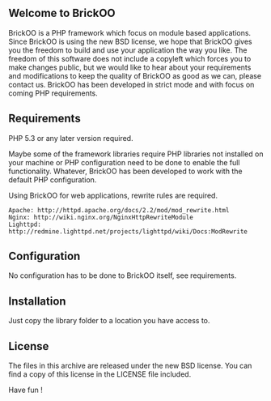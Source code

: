 
Welcome to BrickOO
------------------
BrickOO is a PHP framework which focus on module based applications.
Since BrickOO is using the new BSD license, we hope that BrickOO gives
you the freedom to build and use your application the way you like.
The freedom of this software does not include a copyleft which forces you to make
changes public, but we would like to hear about your requirements and modifications
to keep the quality of BrickOO as good as we can, please contact us.
BrickOO has been developed in strict mode and with focus on coming PHP requirements.


Requirements
------------
PHP 5.3 or any later version required.

Maybe some of the framework libraries require PHP libraries not installed on your machine
or PHP configuration need to be done to enable the full functionality.
Whatever, BrickOO has been developed to work with the default PHP configuration.

Using BrickOO for web applications, rewrite rules are required.

    Apache: http://httpd.apache.org/docs/2.2/mod/mod_rewrite.html
    Nginx: http://wiki.nginx.org/NginxHttpRewriteModule
    Lighttpd: http://redmine.lighttpd.net/projects/lighttpd/wiki/Docs:ModRewrite


Configuration
-------------
No configuration has to be done to BrickOO itself, see requirements.


Installation
------------
Just copy the library folder to a location you have access to.


License
-------
The files in this archive are released under the new BSD license.
You can find a copy of this license in the LICENSE file included.


Have fun !